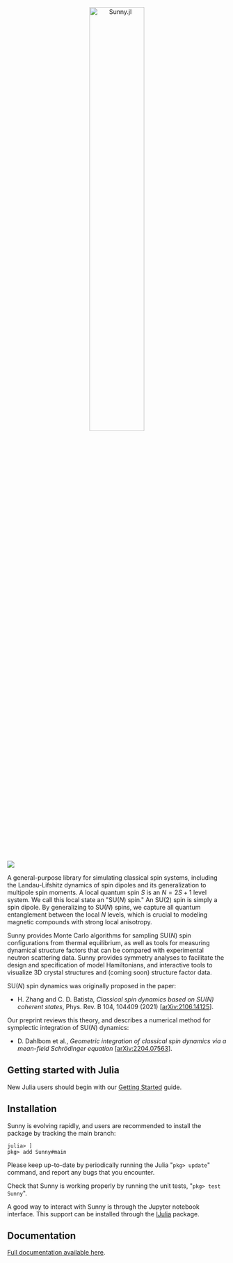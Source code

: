 <div align="center">
    <img src="https://raw.githubusercontent.com/MagSims/Sunny.jl/master/assets/sunny_logo.jpg" width=50% alt="Sunny.jl">
</div>
<p>

<!--- [![](https://img.shields.io/badge/docs-stable-blue.svg)](https://sunnysuite.github.io/Sunny.jl/stable) --->

[![](https://img.shields.io/badge/docs-dev-blue.svg)](https://sunnysuite.github.io/Sunny.jl/dev)

A general-purpose library for simulating classical spin systems, including the Landau-Lifshitz dynamics of spin dipoles and its generalization to multipole spin moments. A local quantum spin _S_ is an $N = 2 S + 1$ level system. We call this local state an "SU(_N_) spin." An SU(2) spin is simply a spin dipole. By generalizing to SU(_N_) spins, we capture all quantum entanglement between the local _N_ levels, which is crucial to modeling magnetic compounds with strong local anisotropy.

Sunny provides Monte Carlo algorithms for sampling SU(_N_) spin configurations from thermal equilibrium, as well as tools for measuring dynamical structure factors that can be compared with experimental neutron scattering data. Sunny provides symmetry analyses to facilitate the design and specification of model Hamiltonians, and interactive tools to visualize 3D crystal structures and (coming soon) structure factor data.

SU(_N_) spin dynamics was originally proposed in the paper:

* H. Zhang and C. D. Batista, _Classical spin dynamics based on SU(N) coherent states_, Phys. Rev. B 104, 104409 (2021) [[arXiv:2106.14125](https://arxiv.org/abs/2106.14125)].

Our preprint reviews this theory, and describes a numerical method for symplectic integration of SU(_N_) dynamics:

* D. Dahlbom et al., _Geometric integration of classical spin dynamics via a mean-field Schrödinger equation_ [[arXiv:2204.07563](https://arxiv.org/abs/2204.07563)].

## Getting started with Julia

New Julia users should begin with our [Getting Started](GettingStarted.md) guide.

## Installation

Sunny is evolving rapidly, and users are recommended to install the package by
tracking the main branch:
```
julia> ]
pkg> add Sunny#main
```
Please keep up-to-date by periodically running the Julia "`pkg> update`" command, and report any bugs that you encounter.

<!-- Users who wish to contribute to Sunny source-code development should instead use the `dev` command:
```
julia> ]
pkg> dev Sunny
```

This will `git clone` the source code to the directory `~/.julia/dev/Sunny`. You can make changes to these files,
and they will be picked up by Julia.  The package manager will not touch
any package installed by `dev`, so you will be responsible
for keeping Sunny up to date, e.g., using the command `git pull` from Sunny package directory. -->

Check that Sunny is working properly by running the unit tests, "`pkg> test Sunny`".

<!-- 
For plotting, you may also wish to install
```
pkg> add Plots
pkg> add GLMakie
```

At the time of this writing, GLMakie has some rough edges, especially on Mac platforms. Run `test GLMakie` to make sure it is working properly. -->

A good way to interact with Sunny is through the Jupyter notebook interface. This support can be installed through the [IJulia](https://github.com/JuliaLang/IJulia.jl) package.

## Documentation

[Full documentation available here](https://sunnysuite.github.io/Sunny.jl/dev).
